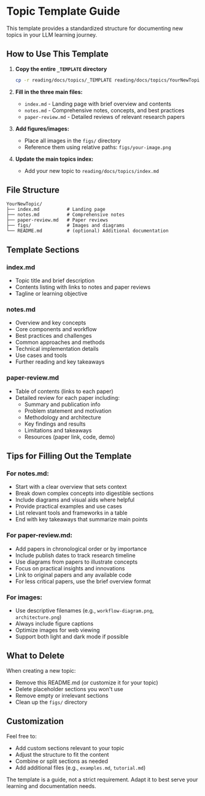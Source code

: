 # Topic Template Guide

This template provides a standardized structure for documenting new topics in your LLM learning journey.

## How to Use This Template

1. **Copy the entire `_TEMPLATE` directory**
   ```bash
   cp -r reading/docs/topics/_TEMPLATE reading/docs/topics/YourNewTopic
   ```

2. **Fill in the three main files:**
   - `index.md` - Landing page with brief overview and contents
   - `notes.md` - Comprehensive notes, concepts, and best practices
   - `paper-review.md` - Detailed reviews of relevant research papers

3. **Add figures/images:**
   - Place all images in the `figs/` directory
   - Reference them using relative paths: `figs/your-image.png`

4. **Update the main topics index:**
   - Add your new topic to `reading/docs/topics/index.md`

## File Structure

```
YourNewTopic/
├── index.md          # Landing page
├── notes.md          # Comprehensive notes
├── paper-review.md   # Paper reviews
├── figs/             # Images and diagrams
└── README.md         # (optional) Additional documentation
```

## Template Sections

### index.md
- Topic title and brief description
- Contents listing with links to notes and paper reviews
- Tagline or learning objective

### notes.md
- Overview and key concepts
- Core components and workflow
- Best practices and challenges
- Common approaches and methods
- Technical implementation details
- Use cases and tools
- Further reading and key takeaways

### paper-review.md
- Table of contents (links to each paper)
- Detailed review for each paper including:
  - Summary and publication info
  - Problem statement and motivation
  - Methodology and architecture
  - Key findings and results
  - Limitations and takeaways
  - Resources (paper link, code, demo)

## Tips for Filling Out the Template

### For notes.md:
- Start with a clear overview that sets context
- Break down complex concepts into digestible sections
- Include diagrams and visual aids where helpful
- Provide practical examples and use cases
- List relevant tools and frameworks in a table
- End with key takeaways that summarize main points

### For paper-review.md:
- Add papers in chronological order or by importance
- Include publish dates to track research timeline
- Use diagrams from papers to illustrate concepts
- Focus on practical insights and innovations
- Link to original papers and any available code
- For less critical papers, use the brief overview format

### For images:
- Use descriptive filenames (e.g., `workflow-diagram.png`, `architecture.png`)
- Always include figure captions
- Optimize images for web viewing
- Support both light and dark mode if possible

## What to Delete

When creating a new topic:
- Remove this README.md (or customize it for your topic)
- Delete placeholder sections you won't use
- Remove empty or irrelevant sections
- Clean up the `figs/` directory

## Customization

Feel free to:
- Add custom sections relevant to your topic
- Adjust the structure to fit the content
- Combine or split sections as needed
- Add additional files (e.g., `examples.md`, `tutorial.md`)

The template is a guide, not a strict requirement. Adapt it to best serve your learning and documentation needs.
